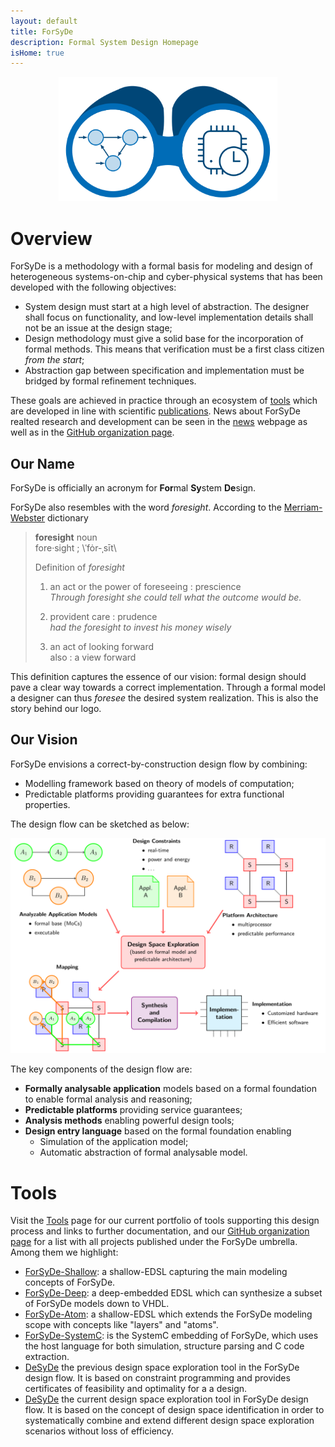 ```yaml
---
layout: default
title: ForSyDe
description: Formal System Design Homepage
isHome: true
---
```


<p align="center">
	<img width="350px" src="/assets/images/forsyde-logo.svg">
</p>

# Overview

ForSyDe is a methodology with a formal basis for modeling and design of heterogeneous systems-on-chip and cyber-physical systems that has been developed with the following objectives:

 * System design must start at a high level of abstraction. The designer shall focus on functionality, and low-level implementation details shall not be an issue at the design stage;
 * Design methodology must give a solid base for the incorporation of formal methods. This means that verification must be a first class citizen _from the start_;
 * Abstraction gap between specification and implementation must be bridged by formal refinement techniques.


These goals are achieved in practice through an ecosystem of [tools](tools) which are developed in line with scientific [publications](publications.html).
News about ForSyDe realted research and development can be seen in the [news](news) webpage as well as in the [GitHub organization page](https://github.com/forsyde).
 
## Our Name

ForSyDe is officially an acronym for **For**mal **Sy**stem **De**sign.

ForSyDe also resembles with the word _foresight_. According to the [Merriam-Webster](https://www.merriam-webster.com/dictionary/foresight) dictionary

> **foresight** noun  
> fore·​sight ; \ˈfȯr-ˌsīt\
>
> Definition of _foresight_ 
>
> 1. an act or the power of foreseeing : prescience   
>    _Through foresight she could tell what the outcome would be._
>
> 2. provident care : prudence  
>    _had the foresight to invest his money wisely_
>
> 3. an act of looking forward  
>    also : a view forward

This definition captures the essence of our vision: formal design should pave a clear way towards a correct implementation. Through a formal model a designer can thus _foresee_ the desired system realization. This is also the story behind our logo.
	
## Our Vision

ForSyDe envisions a correct-by-construction design flow by combining:

 * Modelling framework based on theory of models of computation;
 * Predictable platforms providing guarantees for extra functional properties.

The design flow can be sketched as below:

<p align="center">
	<img src="/assets/images/forsyde-design-flow.svg">
</p>

The key components of the design flow are:

 * **Formally analysable application** models based on a formal foundation to enable formal analysis and reasoning;
 * **Predictable platforms** providing service guarantees;
 * **Analysis methods** enabling powerful design tools;
 * **Design entry language** based on the formal foundation enabling
   - Simulation of the application model;
   - Automatic abstraction of formal analysable model.

# Tools

Visit the [Tools](tools) page for our current portfolio of tools supporting this design process and links to further documentation, and our [GitHub organization page](https://github.com/forsyde) for a list with all projects published under the ForSyDe umbrella. Among them we highlight:

* [ForSyDe-Shallow](forsyde-shallow): a shallow-EDSL capturing the main modeling concepts of ForSyDe.
* [ForSyDe-Deep](forsyde-deep): a deep-embedded EDSL which can synthesize a subset of ForSyDe models down to VHDL.
* [ForSyDe-Atom](forsyde-atom): a shallow-EDSL which extends the ForSyDe modeling scope with concepts like "layers" and "atoms".
* [ForSyDe-SystemC](ForSyDe-SystemC): is the SystemC embedding of ForSyDe, which uses the host language for both simulation, structure parsing and C code extraction.
* [DeSyDe](https://github.com/forsyde/DeSyDe) the previous design space exploration tool in the ForSyDe design flow. It is based on constraint programming and provides certificates of feasibility and optimality for a a design.
* [DeSyDe](https://github.com/forsyde/IDeSyDe) the current design space exploration tool in ForSyDe design flow. It is based on the concept of design space identification in order to systematically combine and extend different design space exploration scenarios without loss of efficiency.
